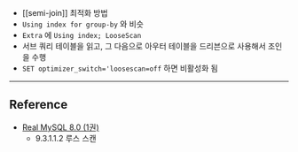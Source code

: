 - [[semi-join]] 최적화 방법
- `Using index for group-by` 와 비슷
- `Extra` 에 `Using index; LooseScan`
- 서브 쿼리 테이블을 읽고, 그 다음으로 아우터 테이블을 드리븐으로 사용해서 조인을 수행
- `SET optimizer_switch='loosescan=off` 하면 비활성화 됨

---
## Reference
 -  [Real MySQL 8.0 (1권)](https://product.kyobobook.co.kr/detail/S000001766482)
	- 9.3.1.1.2 루스 스캔